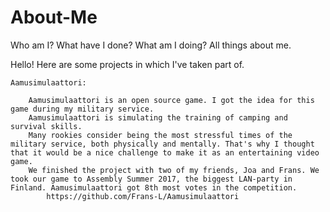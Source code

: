 # About-Me
Who am I? What have I done? What am I doing? All things about me.

Hello!
Here are some projects in which I've taken part of.

	Aamusimulaattori:
	
		Aamusimulaattori is an open source game. I got the idea for this game during my military service.
		Aamusimulaattori is simulating the training of camping and survival skills.
		Many rookies consider being the most stressful times of the military service, both physically and mentally. That's why I thought that it would be a nice challenge to make it as an entertaining video game.
		We finished the project with two of my friends, Joa and Frans. We took our game to Assembly Summer 2017, the biggest LAN-party in Finland. Aamusimulaattori got 8th most votes in the competition.
			https://github.com/Frans-L/Aamusimulaattori
